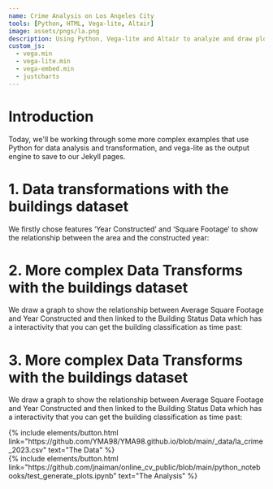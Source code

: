 ```yaml
---
name: Crime Analysis on Los Angeles City
tools: [Python, HTML, Vega-lite, Altair]
image: assets/pngs/la.png
description: Using Python, Vega-lite and Altair to analyze and draw plots
custom_js:
  - vega.min
  - vega-lite.min
  - vega-embed.min
  - justcharts
---
```


# Introduction

Today, we'll be working through some more complex examples that use Python for data analysis and transformation, and vega-lite as the output engine to save to our Jekyll pages.

# 1. Data transformations with the buildings dataset

We firstly chose features ‘Year Constructed’ and ‘Square Footage‘ to show the relationship between the area and the constructed year:

<vegachart schema-url="{{ site.baseurl }}/assets/json/dash.json" style="width: 100%"></vegachart>


# 2. More complex Data Transforms with the buildings dataset

We draw a graph to show the relationship between Average Square Footage and Year Constructed and then linked to the Building Status Data which has a interactivity that you can get the building classification as time past:

<vegachart schema-url="{{ site.baseurl }}/assets/json/building_inventory_1.json" style="width: 100%"></vegachart>

# 3. More complex Data Transforms with the buildings dataset

We draw a graph to show the relationship between Average Square Footage and Year Constructed and then linked to the Building Status Data which has a interactivity that you can get the building classification as time past:

<vegachart schema-url="{{ site.baseurl }}/assets/json/building_inventory_1.json" style="width: 100%"></vegachart>

<div class="left">
{% include elements/button.html link="https://github.com/YMA98/YMA98.github.io/blob/main/_data/la_crime_2023.csv" text="The Data" %}
</div>

<div class="right">
{% include elements/button.html link="https://github.com/jnaiman/online_cv_public/blob/main/python_notebooks/test_generate_plots.ipynb" text="The Analysis" %}
</div>

